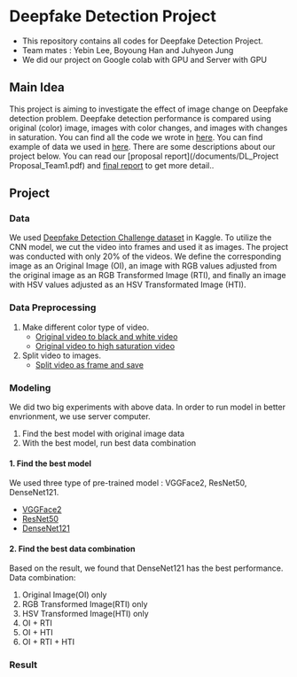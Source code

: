 # Deepfake Detection Project
- This repository contains all codes for Deepfake Detection Project.
- Team mates : Yebin Lee, Boyoung Han and Juhyeon Jung
- We did our project on Google colab with GPU and Server with GPU

## Main Idea
This project is aiming to investigate the effect of image change on Deepfake detection problem. Deepfake detection performance is compared using original (color) image, images with color changes, and images with changes in saturation.
You can find all the code we wrote in [here](/code). You can find example of data we used in [here](/data). There are some descriptions about our project below. You can read our [proposal report](/documents/DL_Project Proposal_Team1.pdf) and [final report](/documents/DL_Project_Final_Team1.pdf) to get more detail.. 

## Project
### Data
We used [Deepfake Detection Challenge dataset](https://www.kaggle.com/competitions/deepfake-detection-challenge/data) in Kaggle. To utilize the CNN model, we cut the video into frames and used it as images. The project was conducted with only 20% of the videos. We define the corresponding image as an Original Image (OI), an image with RGB values adjusted from the original image as an RGB Transformed Image (RTI), and finally an image with HSV values adjusted as an HSV Transformated Image (HTI).

### Data Preprocessing
1. Make different color type of video. 
    - [Original video to black and white video](/code/MakeGrayVideo.ipynb)
    - [Original video to high saturation video](/code/MakeHSVVideo.ipynb)
2. Split video to images.
    - [Split video as frame and save](/code/train_test_split.ipynb)

### Modeling
We did two big experiments with above data. In order to run model in better envrionment, we use server computer.
1. Find the best model with original image data
2. With the best model, run best data combination

#### 1. Find the best model
We used three type of pre-trained model : VGGFace2, ResNet50, DenseNet121.
- [VGGFace2](/code/vggface2.py)
- [ResNet50](/code/resnet50.py)
- [DenseNet121](/code/densenet121.py)

#### 2. Find the best data combination
Based on the result, we found that DenseNet121 has the best performance. 
Data combination:
1. Original Image(OI) only
2. RGB Transformed Image(RTI) only
3. HSV Transformed Image(HTI) only
4. OI + RTI
5. OI + HTI
6. OI + RTI + HTI

### Result

